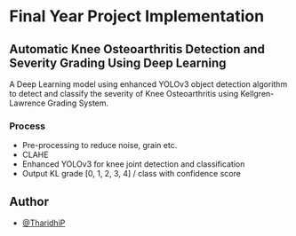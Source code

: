 # Final Year Project Implementation

## Automatic Knee Osteoarthritis Detection and Severity Grading Using Deep Learning

A Deep Learning model using enhanced YOLOv3 object detection algorithm to detect and classify the severity of Knee Osteoarthritis using Kellgren-Lawrence Grading System.

### Process

- Pre-processing to reduce noise, grain etc.
- CLAHE
- Enhanced YOLOv3 for knee joint detection and classification
- Output KL grade [0, 1, 2, 3, 4] / class with confidence score

## Author

- [@TharidhiP](https://github.com/TharidhiP)
